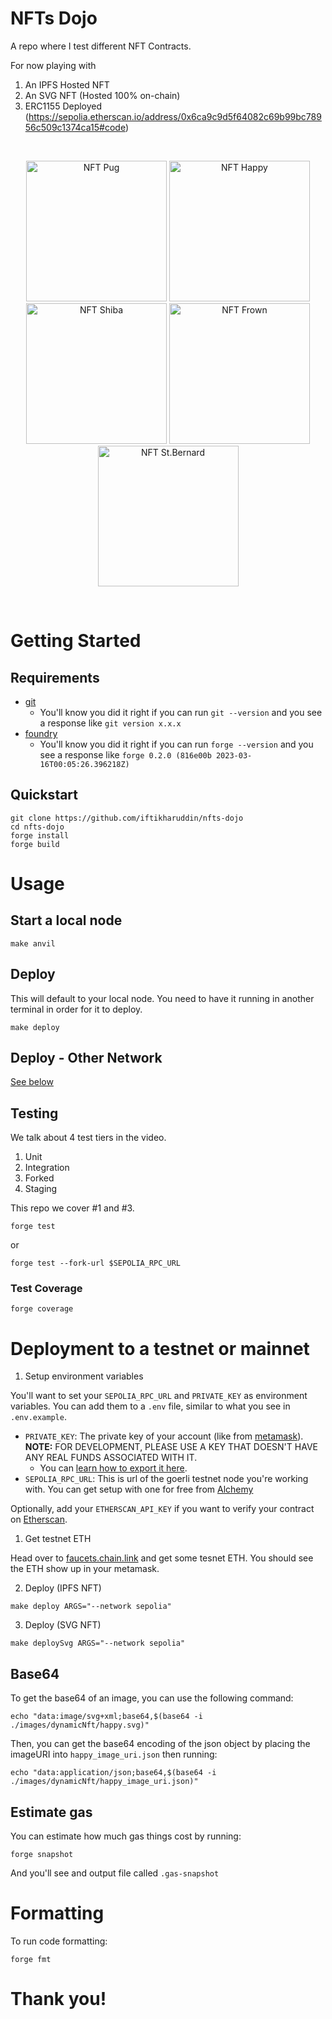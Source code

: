 # NFTs Dojo

A repo where I test different NFT Contracts.

For now playing with

1. An IPFS Hosted NFT 
2. An SVG NFT (Hosted 100% on-chain) 
3. ERC1155 Deployed (https://sepolia.etherscan.io/address/0x6ca9c9d5f64082c69b99bc78956c509c1374ca15#code)

<br/>
<p align="center">
<img src="https://github.com/Cyfrin/foundry-nft-f23/blob/main/images/dogNft/pug.png" width="225" alt="NFT Pug">
<img src="https://github.com/Cyfrin/foundry-nft-f23/blob/main/images/dynamicNft/happy.svg" width="225" alt="NFT Happy">
<img src="https://github.com/Cyfrin/foundry-nft-f23/blob/main/images/dogNft/shiba-inu.png" width="225" alt="NFT Shiba">
<img src="https://github.com/Cyfrin/foundry-nft-f23/blob/main/images/dynamicNft/sad.svg" width="225" alt="NFT Frown">
<img src="https://github.com/Cyfrin/foundry-nft-f23/blob/main/images/dogNft/st-bernard.png" width="225" alt="NFT St.Bernard">
</p>
<br/>

# Getting Started

## Requirements

- [git](https://git-scm.com/book/en/v2/Getting-Started-Installing-Git)
  - You'll know you did it right if you can run `git --version` and you see a response like `git version x.x.x`
- [foundry](https://getfoundry.sh/)
  - You'll know you did it right if you can run `forge --version` and you see a response like `forge 0.2.0 (816e00b 2023-03-16T00:05:26.396218Z)`


## Quickstart

```
git clone https://github.com/iftikharuddin/nfts-dojo
cd nfts-dojo
forge install
forge build
```

# Usage

## Start a local node

```
make anvil
```

## Deploy

This will default to your local node. You need to have it running in another terminal in order for it to deploy.

```
make deploy
```

## Deploy - Other Network

[See below](#deployment-to-a-testnet-or-mainnet)

## Testing

We talk about 4 test tiers in the video. 

1. Unit
2. Integration
3. Forked
4. Staging

This repo we cover #1 and #3. 

```
forge test
```

or 

```
forge test --fork-url $SEPOLIA_RPC_URL
```

### Test Coverage

```
forge coverage
```


# Deployment to a testnet or mainnet

1. Setup environment variables

You'll want to set your `SEPOLIA_RPC_URL` and `PRIVATE_KEY` as environment variables. You can add them to a `.env` file, similar to what you see in `.env.example`.

- `PRIVATE_KEY`: The private key of your account (like from [metamask](https://metamask.io/)). **NOTE:** FOR DEVELOPMENT, PLEASE USE A KEY THAT DOESN'T HAVE ANY REAL FUNDS ASSOCIATED WITH IT.
  - You can [learn how to export it here](https://metamask.zendesk.com/hc/en-us/articles/360015289632-How-to-Export-an-Account-Private-Key).
- `SEPOLIA_RPC_URL`: This is url of the goerli testnet node you're working with. You can get setup with one for free from [Alchemy](https://alchemy.com/?a=673c802981)

Optionally, add your `ETHERSCAN_API_KEY` if you want to verify your contract on [Etherscan](https://etherscan.io/).

1. Get testnet ETH

Head over to [faucets.chain.link](https://faucets.chain.link/) and get some tesnet ETH. You should see the ETH show up in your metamask.

2. Deploy (IPFS NFT)

```
make deploy ARGS="--network sepolia"
```

3. Deploy (SVG NFT)

```
make deploySvg ARGS="--network sepolia"
```


## Base64

To get the base64 of an image, you can use the following command:

```
echo "data:image/svg+xml;base64,$(base64 -i ./images/dynamicNft/happy.svg)"
```

Then, you can get the base64 encoding of the json object by placing the imageURI into `happy_image_uri.json` then running:

```
echo "data:application/json;base64,$(base64 -i ./images/dynamicNft/happy_image_uri.json)"
```


## Estimate gas

You can estimate how much gas things cost by running:

```
forge snapshot
```

And you'll see and output file called `.gas-snapshot`


# Formatting


To run code formatting:
```
forge fmt
```


# Thank you!
